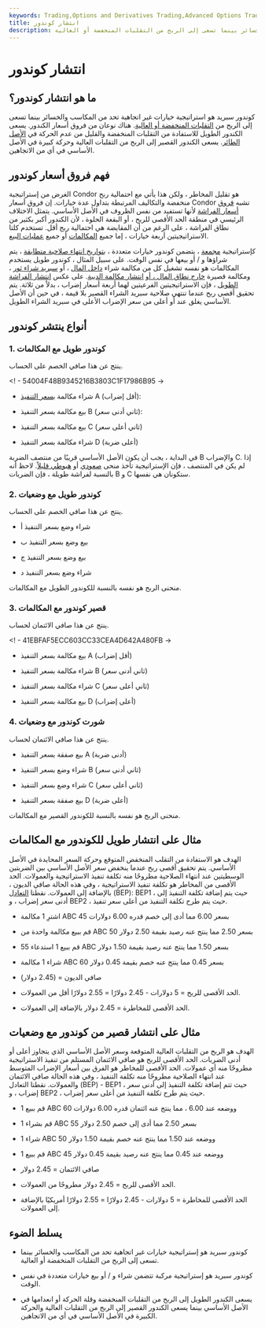```yaml
---
keywords: Trading,Options and Derivatives Trading,Advanced Options Trading Concepts,Options and Derivatives,Advanced Concepts
title: انتشار كوندور
description: كوندور سبريد هو استراتيجية خيارات غير اتجاهية تحد من المكاسب والخسائر بينما تسعى إلى الربح من التقلبات المنخفضة أو العالية.
---
```


# انتشار كوندور
## ما هو انتشار كوندور؟

كوندور سبريد هو استراتيجية خيارات غير اتجاهية تحد من المكاسب والخسائر بينما تسعى إلى الربح من [التقلبات المنخفضة أو العالية](/volatility). هناك نوعان من فروق أسعار الكندور. يسعى الكندور الطويل للاستفادة من التقلبات المنخفضة والقليل من عدم الحركة في [الأصل](/underlying-asset) [الطائر](/underlying-asset). يسعى الكندور القصير إلى الربح من التقلبات العالية وحركة كبيرة في الأصل الأساسي في أي من الاتجاهين.

## فهم فروق أسعار كوندور

الغرض من إستراتيجية Condor هو تقليل المخاطر ، ولكن هذا يأتي مع احتمالية ربح منخفضة والتكاليف المرتبطة بتداول عدة خيارات. إن فروق أسعار Condor تشبه [فروق أسعار الفراشة](/butterflyspread) لأنها تستفيد من نفس الظروف في الأصل الأساسي. يتمثل الاختلاف الرئيسي في منطقة الحد الأقصى للربح ، أو البقعة الحلوة ، لأن الكندور أكبر بكثير من نطاق الفراشة ، على الرغم من أن المقايضة هي احتمالية ربح أقل. تستخدم كلتا الاستراتيجيتين أربعة خيارات ، إما جميع [المكالمات](/calloption) أو جميع [عمليات البيع](/putoption).

كإستراتيجية [مجمعة](/combination) ، يتضمن كوندور خيارات متعددة ، [بتواريخ انتهاء صلاحية متطابقة](/expirationdate) ، يتم شراؤها و / أو بيعها في نفس الوقت. على سبيل المثال ، كوندور طويل يستخدم المكالمات هو نفسه تشغيل كل من مكالمة شراء [داخل المال](/inthemoney) ، أو [سبريد شراء ثور](/bullcallspread) ، ومكالمة قصيرة [خارج نطاق المال ، أو](/outofthemoney) [انتشار مكالمة الدببة](/bearcallspread). على عكس [انتشار الفراشة الطويل](/butterflyspread) ، فإن الاستراتيجيتين الفرعيتين لهما أربعة أسعار إضراب ، بدلاً من ثلاثة. يتم تحقيق أقصى ربح عندما تنتهي صلاحية سبريد الشراء القصير بلا قيمة ، في حين أن الأصل الأساسي يغلق عند أو أعلى من سعر الإضراب الأعلى في سبريد الشراء الطويل.

## أنواع ينتشر كوندور

### 1. كوندور طويل مع المكالمات

ينتج عن هذا صافي الخصم على الحساب.

<! - 54004F48B9345216B3803C1F17986B95 ->

- شراء مكالمة [بسعر التنفيذ](/strikeprice) A (أقل إضراب):

- بيع مكالمة بسعر التنفيذ B (ثاني أدنى سعر):

- بيع مكالمة بسعر التنفيذ C (ثاني أعلى سعر)

- شراء مكالمة بسعر التنفيذ D (أعلى ضربة)

في البداية ، يجب أن يكون الأصل الأساسي قريبًا من منتصف الضربة B والإضراب C. إذا لم يكن في المنتصف ، فإن الإستراتيجية تأخذ منحى [صعودي](/bull) أو [هبوطي قليلاً](/bear). لاحظ أنه بالنسبة لفراشة طويلة ، فإن الضربات B و C ستكونان هي نفسها.

### 2. كوندور طويل مع وضعيات

ينتج عن هذا صافي الخصم على الحساب.

- شراء وضع بسعر التنفيذ أ

- بيع وضع بسعر التنفيذ ب

- بيع وضع بسعر التنفيذ ج

- شراء وضع بسعر التنفيذ د

منحنى الربح هو نفسه بالنسبة للكوندور الطويل مع المكالمات.

### 3. قصير كوندور مع المكالمات

ينتج عن هذا صافي الائتمان لحساب.

<! - 41EBFAF5ECC603CC33CEA4D642A480FB ->

- بيع مكالمة بسعر التنفيذ A (أقل إضراب)

- شراء مكالمة بسعر التنفيذ B (ثاني أدنى سعر)

- شراء مكالمة بسعر التنفيذ C (ثاني أعلى سعر)

- بيع مكالمة بسعر التنفيذ D (أعلى إضراب)

### 4. شورت كوندور مع وضعيات

ينتج عن هذا صافي الائتمان لحساب.

- بيع صفقة بسعر التنفيذ A (أدنى ضربة)

- شراء وضع بسعر التنفيذ B (ثاني أدنى سعر)

- شراء وضع بسعر التنفيذ C (ثاني أعلى سعر)

- بيع صفقة بسعر التنفيذ D (أعلى ضربة)

منحنى الربح هو نفسه بالنسبة للكوندور القصير مع المكالمات.

## مثال على انتشار طويل للكوندور مع المكالمات

الهدف هو الاستفادة من التقلب المنخفض المتوقع وحركة السعر المحايدة في الأصل الأساسي. يتم تحقيق أقصى ربح عندما ينخفض سعر الأصل الأساسي بين الضربتين الوسطيتين عند انتهاء الصلاحية مطروحًا منه تكلفة تنفيذ الاستراتيجية والعمولات. الحد الأقصى من المخاطر هو تكلفة تنفيذ الاستراتيجية ، وفي هذه الحالة صافي الديون ، بالإضافة إلى العمولات. نقطتا [التعادل](/breakevenpoint) (BEP): BEP1 ، حيث يتم إضافة تكلفة التنفيذ إلى أدنى سعر إضراب ، و BEP2 ، حيث يتم طرح تكلفة التنفيذ من أعلى سعر تنفيذ.

- اشترِ 1 مكالمة ABC 45 بسعر 6.00 مما أدى إلى خصم قدره 6.00 دولارات

- قم ببيع مكالمة واحدة من ABC 50 بسعر 2.50 مما ينتج عنه رصيد بقيمة 2.50 دولار

- قم ببيع 1 استدعاء 55 ABC بسعر 1.50 مما ينتج عنه رصيد بقيمة 1.50 دولار

- شراء 1 مكالمة ABC 60 بسعر 0.45 مما ينتج عنه خصم بقيمة 0.45 دولار

- صافي الديون = (2.45 دولار)

- الحد الأقصى للربح = 5 دولارات - 2.45 دولارًا = 2.55 دولارًا أقل من العمولات.

- الحد الأقصى للمخاطرة = 2.45 دولار بالإضافة إلى العمولات.

## مثال على انتشار قصير من كوندور مع وضعيات

الهدف هو الربح من التقلبات العالية المتوقعة وسعر الأصل الأساسي الذي يتجاوز أعلى أو أدنى الضربات. الحد الأقصى للربح هو صافي الائتمان المستلم من تنفيذ الاستراتيجية مطروحًا منه أي عمولات. الحد الأقصى للمخاطر هو الفرق بين أسعار الإضراب المتوسط عند انتهاء الصلاحية مطروحًا منه تكلفة التنفيذ ، وفي هذه الحالة صافي الائتمان والعمولات. نقطتا التعادل (BEP) - BEP1 ، حيث تتم إضافة تكلفة التنفيذ إلى أدنى سعر إضراب ، و BEP2 ، حيث يتم طرح تكلفة التنفيذ من أعلى سعر إضراب.

- قم ببيع 1 ABC 60 ووضعه عند 6.00 ، مما ينتج عنه ائتمان قدره 6.00 دولارات

- قم بشراء 1 ABC 55 بسعر 2.50 مما أدى إلى خصم 2.50 دولار

- شراء 1 ABC 50 ووضعه عند 1.50 مما ينتج عنه خصم بقيمة 1.50 دولار

- قم ببيع 1 ABC 45 ووضعه عند 0.45 مما ينتج عنه رصيد بقيمة 0.45 دولار

- صافي الائتمان = 2.45 دولار

- الحد الأقصى للربح = 2.45 دولار مطروحًا من العمولات.

- الحد الأقصى للمخاطرة = 5 دولارات - 2.45 دولارًا = 2.55 دولارًا أمريكيًا بالإضافة إلى العمولات.

## يسلط الضوء

- كوندور سبريد هو إستراتيجية خيارات غير اتجاهية تحد من المكاسب والخسائر بينما تسعى إلى الربح من التقلبات المنخفضة أو العالية.

- كوندور سبريد هو إستراتيجية مركبة تتضمن شراء و / أو بيع خيارات متعددة في نفس الوقت.

- يسعى الكندور الطويل إلى الربح من التقلبات المنخفضة وقلة الحركة أو انعدامها في الأصل الأساسي بينما يسعى الكندور القصير إلى الربح من التقلبات العالية والحركة الكبيرة في الأصل الأساسي في أي من الاتجاهين.

